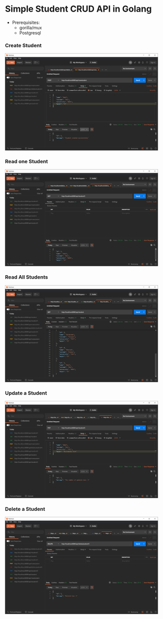 # Simple Student CRUD API in Golang

* Prerequisites:
    * gorilla/mux
    * Postgresql

### Create Student
![Adding New Student](pics/newStudent.png)

### Read one Student
![Adding New Student](pics/getStudent.png)

### Read All Students
![Adding New Student](pics/getAllStudent.png)

### Update a Student
![Adding New Student](pics/updateStudent.png)

### Delete a Student
![Adding New Student](pics/deleteStudent.png)

